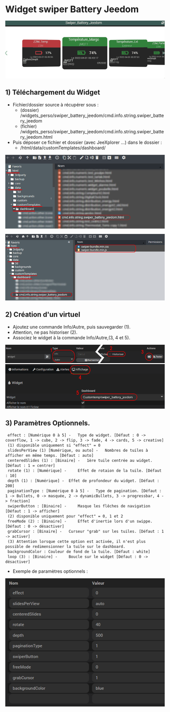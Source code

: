 # Widget swiper Battery Jeedom

![](doc/images/capture1.gif)

## 1) Téléchargement du Widget
- Fichier/dossier source à récupérer sous :
  - (dossier) /widgets_perso/swiper_battery_jeedom/cmd.info.string.swiper_battery_jeedom
  - (fichier) /widgets_perso/swiper_battery_jeedom/cmd.info.string.swiper_battery_jeedom.html
- Puis déposer ce fichier et dossier (avec JeeXplorer ...) dans le dossier :
  - /html/data/customTemplates/dashboard/
 
 ![](doc/images/capture3.png)
 
 ![](doc/images/capture4.png)

## 2) Création d'un virtuel
- Ajoutez une commande Info/Autre, puis sauvegarder (1).
- Attention, ne pas historiser (2).
- Associez le widget à la commande Info/Autre,(3, 4 et 5).

![](doc/images/installation_virtuel2.png)
![](doc/images/installation_virtuel3.png)

## 3) Paramètres Optionnels.

     effect : [Numérique 0 à 5] - 	Type de widget. [Défaut : 0 -> coverflow, 1 -> cube, 2 -> flip, 3 -> fade, 4 -> cards, 5 -> creative]
	 (1) disponible uniquement si "effect" = 0
	 slidesPerView (1) [Numérique, ou auto] - 	Nombres de tuiles à afficher en même temps. [Défaut : auto]
     centeredSlides (1) : [Binaire] - 	1ère tuile centrée au widget. [Défaut : 1 = centrer]
     rotate (1) : [Numérique] - 	Effet de rotaion de la tuile. [Défaut : 10]
	 depth (1) : [Numérique] - 	Effet de profondeur du widget. [Défaut : 200]
	 paginationType : [Numérique 0 à 5] - 	Type de pagination. [Défaut : 1 -> Bullets, 0 -> masquée, 2 -> dynamicBullets, 3 -> progressbar, 4 -> fraction]
	 swiperButton : [Binaire] - 	Masque les flêches de navigation  [Défaut : 1 -> afficher]
	 (2) disponible uniquement pour "effect" = 0, 1 et 2
	 freeMode (2) : [Binaire] - 	Effet d'inertie lors d'un swippe. [Défaut : 0 -> désactiver]
	 grabCursor : [Binaire] - 	Curseur "grab" sur les tuiles. [Défaut : 1 -> activer]
	 (3) Attention lorsque cette option est activée, il n'est plus possible de redimensionner la tuile sur le dashboard.
	 backgroundColor : Couleur de fond de la tuile. [Défaut : white]
	 loop (3) : [Binaire] - 	Boucle sur le widget [Défaut : 0 -> désactiver]
	  
- Exemple de paramètres optionnels :

![](doc/images/installation_virtuel4.png)

